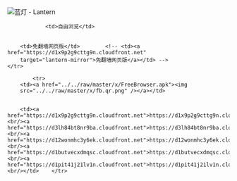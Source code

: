 

<img src="../../raw/master/x/8e0a2b81.c82003be.LanternYellow2.png" alt="蓝灯 - Lantern"/>
<table>
    <tr>
                
                <td>自由浏览</td>
        
        
        <td>免翻墙网页版</td>        <!-- <td><a href="https://d1x9p2g9cttg9n.cloudfront.net"
        target="lantern-mirror">免翻墙网页版</a></td> -->
    </tr>
    
            <tr>
        <td><a href="../../raw/master/x/FreeBrowser.apk"><img
        src="../../raw/master/x/fb.qr.png" /></a></td>

        
        <td><a href="https://d1x9p2g9cttg9n.cloudfront.net">https://d1x9p2g9cttg9n.cloudfront.net</a><br/><a href="https://d3lh84bt8nr9ba.cloudfront.net">https://d3lh84bt8nr9ba.cloudfront.net</a><br/><a href="https://d12wonmhc3y6ek.cloudfront.net">https://d12wonmhc3y6ek.cloudfront.net</a><br/><a href="https://d1butvecxdmqsc.cloudfront.net">https://d1butvecxdmqsc.cloudfront.net</a><br/><a href="https://d1pit41j21lv1n.cloudfront.net">https://d1pit41j21lv1n.cloudfront.net</a><br/></td>    </tr>
</table>

